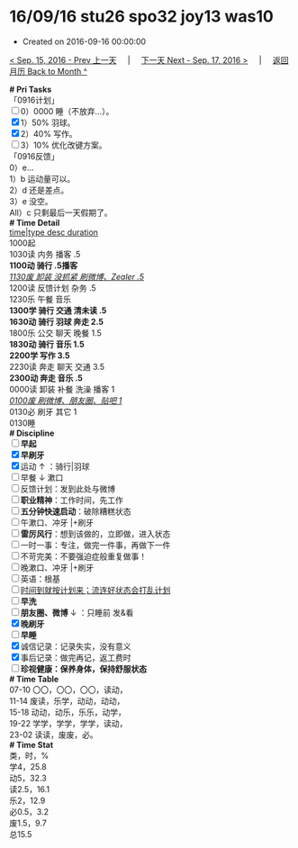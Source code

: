 # 16/09/16 stu26 spo32 joy13 was10

- Created on 2016-09-16 00:00:00

[< Sep. 15, 2016 - Prev 上一天](_archived/lifelogs/2016/09/d15.md) &nbsp; &nbsp; | &nbsp; &nbsp; [下一天 Next - Sep. 17, 2016 >](_archived/lifelogs/2016/09/d17.md) &nbsp; &nbsp; |  &nbsp; &nbsp; [返回月历 Back to Month ^](_archived/lifelogs/2016/09/index.md)
<br/><div><b># Pri Tasks</b></div><div>「0916计划」</div><div><input type="checkbox"/>0）0000 睡（不放弃…）。</div><div><input checked="true" type="checkbox"/>1）50% 羽球。</div><div><input checked="true" type="checkbox"/>2）40% 写作。</div><div><input type="checkbox"/>3）10% 优化改键方案。</div><div>「0916反馈」</div><div>0）e…</div><div>1）b 运动量可以。</div><div>2）d 还是差点。</div><div>3）e 没空。</div><div>All）c 只剩最后一天假期了。</div><div><b># Time Detail</b></div><div><u>time|type desc duration</u></div><div>1000起</div><div>1030读 内务 播客 .5</div><div><b>1100动 骑行 .5</b><b>播客</b></div><div><u><i>1130废 卸装 没抓紧 刷微博、Zealer .5</i></u></div><div>1200读 反馈计划 杂务 .5</div><div>1230乐 午餐 音乐</div><div><b>1300学 骑行 交通 清未读 .5</b></div><div><b>1630动 骑行 羽球 奔走 2.5</b></div><div>1800乐 公交 聊天 晚餐 1.5</div><div><b>1830动 骑行 音乐 1.5</b></div><div><b>2200学 写作 3.5</b></div><div>2230读 奔走 聊天 交通 3.5</div><div><b>2300动 奔走 音乐 .5</b></div><div>0000读 卸装 补餐 洗澡 播客 1</div><div><u><i>0100废 刷微博、朋友圈、贴吧 1</i></u></div><div>0130必 刷牙 其它 1</div><div>0130睡</div><div><b># Discipline</b></div><div><b><input type="checkbox"/></b><b>早起</b></div><div><input checked="true" type="checkbox"/><b>早刷牙</b></div><div><input checked="true" type="checkbox"/>运动 ↑ ：骑行|羽球</div><div><input type="checkbox"/>早餐 ↓ 漱口</div><div><input type="checkbox"/>反馈计划：发到此处与微博</div><div><input type="checkbox"/><b>职业精神</b>：工作时间，先工作</div><div><input type="checkbox"/><b>五分钟快速启动</b>：破除糟糕状态</div><div><input type="checkbox"/>午漱口、冲牙 |+刷牙</div><div><input type="checkbox"/><b>雷厉风行</b>：想到该做的，立即做，进入状态</div><div><input type="checkbox"/>一时一事：专注，做完一件事，再做下一件</div><div><input type="checkbox"/>不苛完美：不要强迫症般重复做事！</div><div><input type="checkbox"/>晚漱口、冲牙 |+刷牙</div><div><input type="checkbox"/>英语：根基</div><div><u><input type="checkbox"/></u><u>时间到就按计划来；流连好状态会打乱计划</u></div><div><input type="checkbox"/><b>早洗</b></div><div><b><input type="checkbox"/></b><b>朋友圈、微博</b> ↓ ：只睡前 发&amp;看</div><div><b><input checked="true" type="checkbox"/></b><b>晚刷牙</b></div><div><input type="checkbox"/><b>早睡</b></div><div><input checked="true" type="checkbox"/>诚信记录：记录失实，没有意义</div><div><input checked="true" type="checkbox"/>事后记录：做完再记，返工费时</div><div><b><input type="checkbox"/></b><b>珍视健康：保养身体，保持舒服状态</b></div><div><b># Time Table</b></div><div>07-10 〇〇，〇〇，〇〇，读动，</div><div>11-14 废读，乐学，动动，动动，</div><div>15-18 动动，动乐，乐乐，动学，</div><div>19-22 学学，学学，学学，读动，</div><div>23-02 读读，废废，必。</div><div><b># Time Stat</b></div><div>类，时，%</div><div>学4，25.8</div><div>动5，32.3</div><div>读2.5，16.1</div><div>乐2，12.9</div><div>必0.5，3.2</div><div>废1.5，9.7</div><div>总15.5</div>
